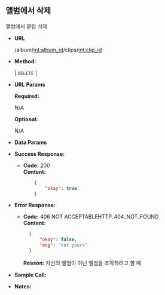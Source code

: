 **앨범에서 삭제**
----
  앨범에서 클립 삭제

* **URL**

  /album/<int:album_id>/clips/<int:clip_id>

* **Method:**

  | `DELETE` |
  
*  **URL Params**

   **Required:**
 
   N/A

   **Optional:**
 
   N/A

* **Data Params**


* **Success Response:**
  
  * **Code:** 200 <br />
    **Content:** 
    ```json
        {
            "okay": true
        }
    ```
 
* **Error Response:**
    
  * **Code:** 406 NOT ACCEPTABLEHTTP_404_NOT_FOUND <br />
    **Content:**
    ```json
      {
          "okay": false,
          "msg": "not yours"
      }
    ```
    **Reason:** 자신의 앨범이 아닌 앨범을 조작하려고 할 때



* **Sample Call:**


* **Notes:**

